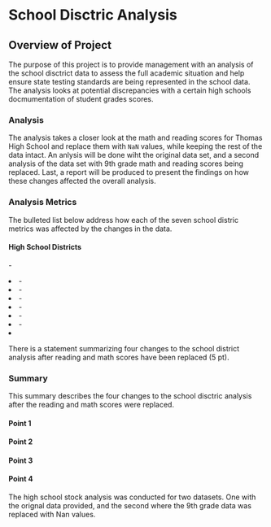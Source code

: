 # School Disctric Analysis

## Overview of Project
The purpose of this project is to provide management with an analysis of the school disctrict data to assess the full academic situation and help ensure state testing standards are being represented in the school data.  The analysis looks at potential discrepancies with a certain high schools docmumentation of student grades scores.  


### Analysis
The analysis takes a closer look at the math and reading scores for Thomas High School and replace them with `NaN` values, while keeping the rest of the data intact.  An anlysis will be done wiht the original data set, and a second analysis of the data set with 9th grade math and reading scores being replaced. Last, a report will be produced to present the findings on how these changes affected the overall analysis. 

### Analysis Metrics
The bulleted list below address how each of the seven school distric metrics was affected by the changes in the data.

#### High School Districts 
-<li>
-<li>
-<li>
-<li>
-<li>
-<li>
-<li>


There is a statement summarizing four changes to the school district analysis after reading and math scores have been replaced (5 pt).


### Summary
This summary describes the four changes to the school disctric analysis after the reading and math scores were replaced.

#### Point 1

#### Point 2

#### Point 3

#### Point 4



The high school stock analysis was conducted for two datasets.  One with the orignal data provided, and the second where the 9th grade data was replaced with Nan values.  

